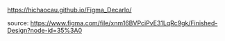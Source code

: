https://hichaocau.github.io/Figma_Decarlo/

source: https://www.figma.com/file/xnm16BVPciPvE31LqRc9gk/Finished-Design?node-id=35%3A0
